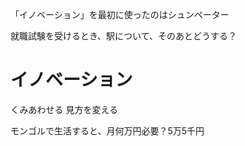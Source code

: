 「イノベーション」を最初に使ったのはシュンペーター

就職試験を受けるとき、駅について、そのあとどうする？

# イノベーション

くみあわせる
見方を変える


モンゴルで生活すると、月何万円必要？5万5千円